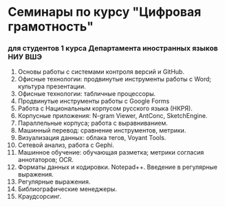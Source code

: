 # Семинары по курсу "Цифровая грамотность"

### для студентов 1 курса Департамента иностранных языков НИУ ВШЭ

1. Основы работы с системами контроля версий и GitHub.
2. Офисные технологии: продвинутые инструменты работы с Word; культура презентации.
3. Офисные технологии: табличные процессоры.
4. Продвинутые инструменты работы с Google Forms
5. Работа с Национальным корпусом русского языка \(НКРЯ\).
6. Корпусные приложения: N-gram Viewer, AntConc, SketchEngine.
7. Параллельные корпуса; работа с выравниванием.
8. Машинный перевод: сравнение инструментов, метрики.
9. Визуализация данных: облака тегов, Voyant Tools.
10. Сетевой анализ, работа с Gephi.
11. Машинное обучение: обучающая разметка; метрики согласия аннотаторов; OCR.
12. Форматы данных и кодировки. Notepad++. Введение в регулярные выражения.
13. Регулярные выражения.
14. Библиографические менеджеры.
15. Краудсорсинг.



